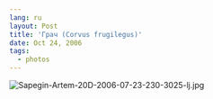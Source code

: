 ```yaml
---
lang: ru
layout: Post
title: 'Грач (Corvus frugilegus)'
date: Oct 24, 2006
tags:
  - photos
---
```


![Sapegin-Artem-20D-2006-07-23-230-3025-lj.jpg](upload://Sapegin-Artem-20D-2006-07-23-230-3025-lj.jpg)
